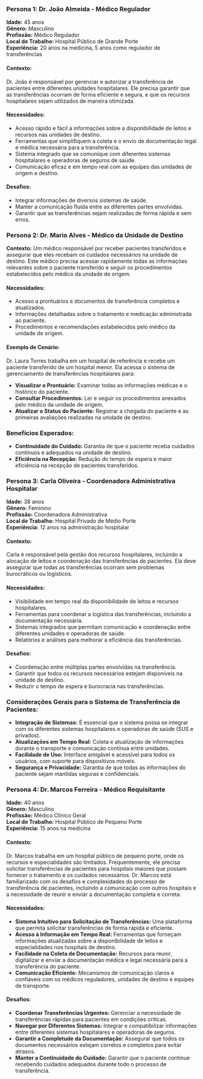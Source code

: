 ### Persona 1: Dr. João Almeida - Médico Regulador

**Idade:** 45 anos  
**Gênero:** Masculino  
**Profissão:** Médico Regulador  
**Local de Trabalho:** Hospital Público de Grande Porte  
**Experiência:** 20 anos na medicina, 5 anos como regulador de transferências

#### Contexto:
Dr. João é responsável por gerenciar e autorizar a transferência de pacientes entre diferentes unidades hospitalares. Ele precisa garantir que as transferências ocorram de forma eficiente e segura, e que os recursos hospitalares sejam utilizados de maneira otimizada.

#### Necessidades:
- Acesso rápido e fácil a informações sobre a disponibilidade de leitos e recursos nas unidades de destino.
- Ferramentas que simplifiquem a coleta e o envio de documentação legal e médica necessária para a transferência.
- Sistema integrado que se comunique com diferentes sistemas hospitalares e operadoras de seguros de saúde.
- Comunicação eficaz e em tempo real com as equipes das unidades de origem e destino.

#### Desafios:
- Integrar informações de diversos sistemas de saúde.
- Manter a comunicação fluida entre as diferentes partes envolvidas.
- Garantir que as transferências sejam realizadas de forma rápida e sem erros.

### Persona 2: Dr. Mario Alves - Médico da Unidade de Destino

**Contexto:**
Um médico responsável por receber pacientes transferidos e assegurar que eles recebam os cuidados necessários na unidade de destino. Este médico precisa acessar rapidamente todas as informações relevantes sobre o paciente transferido e seguir os procedimentos estabelecidos pelo médico da unidade de origem.

#### Necessidades:
- Acesso a prontuários e documentos de transferência completos e atualizados.
- Informações detalhadas sobre o tratamento e medicação administrada ao paciente.
- Procedimentos e recomendações estabelecidos pelo médico da unidade de origem.

#### Exemplo de Cenário:
Dr. Laura Torres trabalha em um hospital de referência e recebe um paciente transferido de um hospital menor. Ela acessa o sistema de gerenciamento de transferências hospitalares para:
- **Visualizar o Prontuário:** Examinar todas as informações médicas e o histórico do paciente.
- **Consultar Procedimentos:** Ler e seguir os procedimentos anexados pelo médico da unidade de origem.
- **Atualizar o Status do Paciente:** Registrar a chegada do paciente e as primeiras avaliações realizadas na unidade de destino.

### Benefícios Esperados:
- **Continuidade do Cuidado:** Garantia de que o paciente receba cuidados contínuos e adequados na unidade de destino.
- **Eficiência na Recepção:** Redução do tempo de espera e maior eficiência na recepção de pacientes transferidos.


### Persona 3: Carla Oliveira - Coordenadora Administrativa Hospitalar

**Idade:** 38 anos  
**Gênero:** Feminino  
**Profissão:** Coordenadora Administrativa  
**Local de Trabalho:** Hospital Privado de Médio Porte  
**Experiência:** 12 anos na administração hospitalar

#### Contexto:
Carla é responsável pela gestão dos recursos hospitalares, incluindo a alocação de leitos e coordenação das transferências de pacientes. Ela deve assegurar que todas as transferências ocorram sem problemas burocráticos ou logísticos.

#### Necessidades:
- Visibilidade em tempo real da disponibilidade de leitos e recursos hospitalares.
- Ferramentas para coordenar a logística das transferências, incluindo a documentação necessária.
- Sistemas integrados que permitam comunicação e coordenação entre diferentes unidades e operadoras de saúde.
- Relatórios e análises para melhorar a eficiência das transferências.

#### Desafios:
- Coordenação entre múltiplas partes envolvidas na transferência.
- Garantir que todos os recursos necessários estejam disponíveis na unidade de destino.
- Reduzir o tempo de espera e burocracia nas transferências.

### Considerações Gerais para o Sistema de Transferência de Pacientes:
- **Integração de Sistemas:** É essencial que o sistema possa se integrar com os diferentes sistemas hospitalares e operadoras de saúde (SUS e privados).
- **Atualizações em Tempo Real:** Coleta e atualização de informações durante o transporte e comunicação contínua entre unidades.
- **Facilidade de Uso:** Interface amigável e acessível para todos os usuários, com suporte para dispositivos móveis.
- **Segurança e Privacidade:** Garantia de que todas as informações do paciente sejam mantidas seguras e confidenciais.

### Persona 4: Dr. Marcos Ferreira - Médico Requisitante

**Idade:** 40 anos  
**Gênero:** Masculino  
**Profissão:** Médico Clínico Geral  
**Local de Trabalho:** Hospital Público de Pequeno Porte  
**Experiência:** 15 anos na medicina

#### Contexto:
Dr. Marcos trabalha em um hospital público de pequeno porte, onde os recursos e especialidades são limitados. Frequentemente, ele precisa solicitar transferências de pacientes para hospitais maiores que possam fornecer o tratamento e os cuidados necessários. Dr. Marcos está familiarizado com os desafios e complexidades do processo de transferência de pacientes, incluindo a comunicação com outros hospitais e a necessidade de reunir e enviar a documentação completa e correta.

#### Necessidades:
- **Sistema Intuitivo para Solicitação de Transferências:** Uma plataforma que permita solicitar transferências de forma rápida e eficiente.
- **Acesso à Informação em Tempo Real:** Ferramentas que forneçam informações atualizadas sobre a disponibilidade de leitos e especialidades nos hospitais de destino.
- **Facilidade na Coleta de Documentação:** Recursos para reunir, digitalizar e enviar a documentação médica e legal necessária para a transferência do paciente.
- **Comunicação Eficiente:** Mecanismos de comunicação claros e confiáveis com os médicos reguladores, unidades de destino e equipes de transporte.

#### Desafios:
- **Coordenar Transferências Urgentes:** Gerenciar a necessidade de transferências rápidas para pacientes em condições críticas.
- **Navegar por Diferentes Sistemas:** Integrar e compatibilizar informações entre diferentes sistemas hospitalares e operadoras de seguros.
- **Garantir a Completude da Documentação:** Assegurar que todos os documentos necessários estejam corretos e completos para evitar atrasos.
- **Manter a Continuidade do Cuidado:** Garantir que o paciente continue recebendo cuidados adequados durante todo o processo de transferência.

